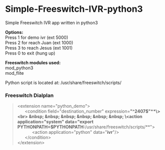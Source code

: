 # Simple-Freeswitch-IVR-python3
Simple Freeswitch IVR app written in python3 

**Options:**<br>
Press 1 for demo ivr (ext 5000)<br>
Press 2 for reach Juan (ext 1000)<br>
Press 3 to reach Jesus (ext 1001)<br>
Press 0 to exit (hung up)<br>

**Freeswitch modules used:**<br>
mod_python3<br>
mod_flite<br>

Python script is located at: /usr/share/freeswitch/scripts/ <br>

### Freeswitch Dialplan

>\<extension name="python_demo"\><br>
>&nbsp; &nbsp; &nbsp; \<condition field="destination_number" expression=**"^2407$"**\><br>
>&nbsp; &nbsp; &nbsp; &nbsp; &nbsp; &nbsp; \<action application="system" data="export PYTHONPATH=$PYTHONPATH:**/usr/share/freeswitch/scripts/**"\><br>
>&nbsp; &nbsp; &nbsp; &nbsp; &nbsp; &nbsp; \<action application="python" data="**ivr**"\/><br>
> &nbsp; &nbsp; &nbsp;     \</condition\><br>
>\</extension\><br>
